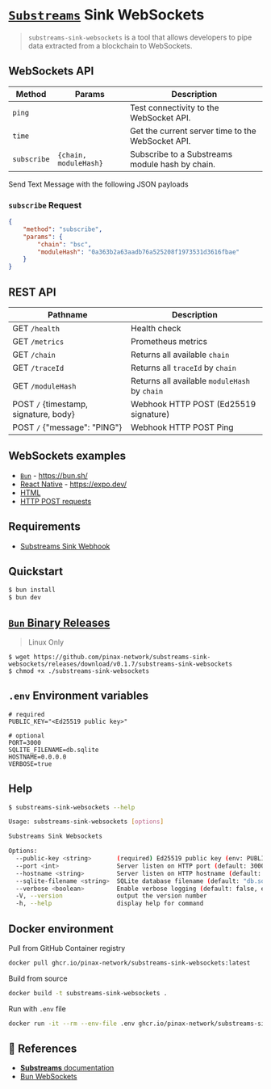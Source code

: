 # [`Substreams`](https://substreams.streamingfast.io/) Sink WebSockets

> `substreams-sink-websockets` is a tool that allows developers to pipe data extracted from a blockchain to WebSockets.

## WebSockets API

| Method      | Params                | Description
|-------------|-----------------------| ----------------------|
| `ping`      |                       | Test connectivity to the WebSocket API.
| `time`      |                       | Get the current server time to the WebSocket API.
| `subscribe` | `{chain, moduleHash}` | Subscribe to a Substreams module hash by chain.

Send Text Message with the following JSON payloads

### `subscribe` Request

```json
{
    "method": "subscribe",
    "params": {
        "chain": "bsc",
        "moduleHash": "0a363b2a63aadb76a525208f1973531d3616fbae"
    }
}
```

## REST API

| Pathname          | Description           |
|-------------------|-----------------------|
| GET `/health`     | Health check
| GET `/metrics`    | Prometheus metrics
| GET `/chain`      | Returns all available `chain`
| GET `/traceId`    | Returns all `traceId` by `chain`
| GET `/moduleHash` | Returns all available `moduleHash` by `chain`
| POST `/` {timestamp, signature, body}   | Webhook HTTP POST (Ed25519 signature)
| POST `/` {"message": "PING"}            | Webhook HTTP POST Ping

## WebSockets examples

- [`Bun`](/examples/bun) - https://bun.sh/
- [React Native](/examples/react-native) - https://expo.dev/
- [HTML](/examples/html)
- [HTTP POST requests](/examples/post-http)

## Requirements

- [Substreams Sink Webhook](https://github.com/pinax-network/substreams-sink-webhook)

## Quickstart

```bash
$ bun install
$ bun dev
```

## [`Bun` Binary Releases](https://github.com/pinax-network/substreams-sink-websockets/releases)

> Linux Only

```
$ wget https://github.com/pinax-network/substreams-sink-websockets/releases/download/v0.1.7/substreams-sink-websockets
$ chmod +x ./substreams-sink-websockets
```

## `.env` Environment variables

```env
# required
PUBLIC_KEY="<Ed25519 public key>"

# optional
PORT=3000
SQLITE_FILENAME=db.sqlite
HOSTNAME=0.0.0.0
VERBOSE=true
```

## Help

```bash
$ substreams-sink-websockets --help

Usage: substreams-sink-websockets [options]

Substreams Sink Websockets

Options:
  --public-key <string>       (required) Ed25519 public key (env: PUBLIC_KEY)
  --port <int>                Server listen on HTTP port (default: 3000, env: PORT)
  --hostname <string>         Server listen on HTTP hostname (default: "0.0.0.0", env: HOSTNAME)
  --sqlite-filename <string>  SQLite database filename (default: "db.sqlite", env: SQLITE_FILENAME)
  --verbose <boolean>         Enable verbose logging (default: false, env: VERBOSE)
  -V, --version               output the version number
  -h, --help                  display help for command
```

## Docker environment

Pull from GitHub Container registry
```bash
docker pull ghcr.io/pinax-network/substreams-sink-websockets:latest
```

Build from source
```bash
docker build -t substreams-sink-websockets .
```

Run with `.env` file
```bash
docker run -it --rm --env-file .env ghcr.io/pinax-network/substreams-sink-websockets
```

## 📖 References

- [**Substreams** documentation](https://substreams.streamingfast.io/)
- [Bun WebSockets](https://bun.sh/docs/api/websockets)